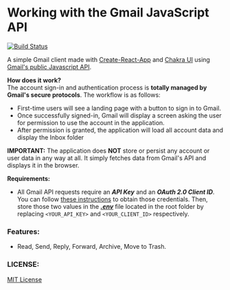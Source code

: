 # Working with the Gmail JavaScript API
[![Build Status](https://img.shields.io/github/license/KhalidLam/Gmail-App-React)](https://github.com/KhalidLam/Gmail-App-React/blob/master/LICENSE)

A simple Gmail client made with [Create-React-App](https://github.com/facebook/create-react-app) and [Chakra UI](https://github.com/chakra-ui/chakra-ui/) using [Gmail's public Javascript API](https://developers.google.com/gmail/api/).

**How does it work?**  
The account sign-in and authentication process is **totally managed by Gmail's secure protocols**.  The workflow is as follows:

 - First-time users will see a landing page with a button to sign in to
   Gmail.
 - Once successfully signed-in, Gmail will display a screen asking the
   user for permission to use the account in the application.
  - After permission is granted, the application will load all account data and display the Inbox folder

**IMPORTANT:** The application does **NOT** store or persist any account or user data in any way at all. It simply fetches data from Gmail's API and displays it in the browser.


**Requirements:**

- All Gmail API requests require an ***API Key*** and an ***OAuth 2.0 Client ID***. You can follow [these instructions](https://developers.google.com/fit/android/get-api-key) to obtain those credentials. Then, store those two values in the ***[.env](https://facebook.github.io/create-react-app/docs/adding-custom-environment-variables)*** file located in the root folder by replacing `<YOUR_API_KEY>` and `<YOUR_CLIENT_ID>` respectively.


### Features:
- Read, Send, Reply, Forward, Archive, Move to Trash.

### LICENSE: 
[MIT License](https://opensource.org/licenses/MIT)
